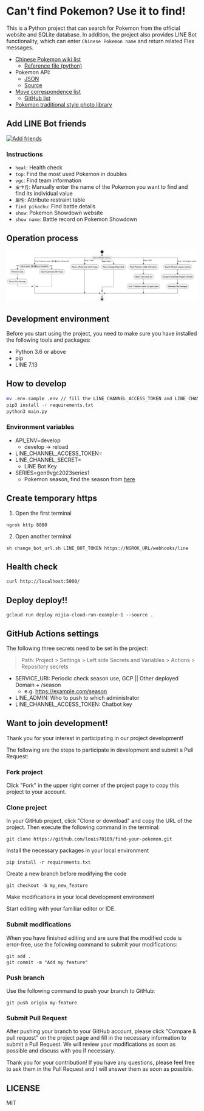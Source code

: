 # Can't find Pokemon? Use it to find!

This is a Python project that can search for Pokemon from the official website and SQLite database. In addition, the project also provides LINE Bot functionality, which can enter `Chinese Pokemon name` and return related Flex messages.

- [Chinese Pokemon wiki list](https://wiki.52poke.com/zh-hant/%E5%AE%9D%E5%8F%AF%E6%A2%A6%E5%88%97%E8%A1%A8%EF%BC%88%E5%9C%A8%E5%85%B6%E4%BB%96%E8%AF%AD%E8%A8%80%E4%B8%AD%EF%BC%89)
  - [Reference file (python)](https://github.com/louis70109/find-your-pokemon/blob/main/pokemon_crawler.py)
- Pokemon API:
  - [JSON](https://play.pokemonshowdown.com/data/pokedex.json)
  - [Source](https://github.com/smogon/pokemon-showdown-client/blob/master/WEB-API.md)
- [Move correspondence list](https://pokemon.fantasticmao.cn/pokemon/list)
  - [GitHub list](https://github.com/fantasticmao/pokemon-wiki/blob/master/apiDoc/%E5%AE%9D%E5%8F%AF%E6%A2%A6%E7%9B%B8%E5%85%B3%E6%8E%A5%E5%8F%A3.md)
- [Pokemon traditional style photo library](https://play.pokemonshowdown.com/sprites/gen5/)

## Add LINE Bot friends

<a href="https://lin.ee/hEm5lEq"><img src="https://scdn.line-apps.com/n/line_add_friends/btn/zh-Hant.png" alt="Add friends" height="36" border="0"></a>

### Instructions

- `heal`: Health check
- `top`: Find the most used Pokemon in doubles
- `vgc`: Find team information
- `皮卡丘`: Manually enter the name of the Pokemon you want to find and find its individual value
- `屬性`: Attribute restraint table
- `find pikachu`: Find battle details
- `show`: Pokemon Showdown website
- `show name`: Battle record on Pokemon Showdown

## Operation process

![Operation process](https://raw.githubusercontent.com/louis70109/find-your-pokemon/main/statics/bot-flow-zh.png)

## Development environment

Before you start using the project, you need to make sure you have installed the following tools and packages:

- Python 3.6 or above
- pip
- LINE 7.13

## How to develop

```sh
mv .env.sample .env // fill the LINE_CHANNEL_ACCESS_TOKEN and LINE_CHANNEL_SECRET
pip3 install -r requirements.txt
python3 main.py
```

### Environment variables

- API_ENV=develop
  - develop -> reload
- LINE_CHANNEL_ACCESS_TOKEN=
- LINE_CHANNEL_SECRET=
  - LINE Bot Key
- SERIES=gen9vgc2023series1
  - Pokemon season, find the season from [here](https://www.pikalytics.com/pokedex)

## Create temporary https

1. Open the first terminal

```
ngrok http 8080
```

2. Open another terminal

```shell
sh change_bot_url.sh LINE_BOT_TOKEN https://NGROK_URL/webhooks/line
```

## Health check

```shell
curl http://localhost:5000/
```

## Deploy deploy!!

```shell
gcloud run deploy nijia-cloud-run-example-1 --source .
```

## GitHub Actions settings

The following three secrets need to be set in the project:

> Path: Project > Settings > Left side Secrets and Variables > Actions > Repository secrets

- SERVICE_URI: Periodic check season use, GCP || Other deployed Domain + /season
  - e.g. https://example.com/season
- LINE_ADMIN: Who to push to which administrator
- LINE_CHANNEL_ACCESS_TOKEN: Chatbot key

## Want to join development!

Thank you for your interest in participating in our project development!

The following are the steps to participate in development and submit a Pull Request:

### Fork project

Click "Fork" in the upper right corner of the project page to copy this project to your account.

### Clone project

In your GitHub project, click "Clone or download" and copy the URL of the project. Then execute the following command in the terminal:

```
git clone https://github.com/louis70109/find-your-pokemon.git
```

Install the necessary packages in your local environment

```
pip install -r requirements.txt
```

Create a new branch before modifying the code

```
git checkout -b my_new_feature
```

Make modifications in your local development environment

Start editing with your familiar editor or IDE.

### Submit modifications

When you have finished editing and are sure that the modified code is error-free, use the following command to submit your modifications:

```
git add .
git commit -m "Add my feature"
```

### Push branch

Use the following command to push your branch to GitHub:

```
git push origin my-feature
```

### Submit Pull Request

After pushing your branch to your GitHub account, please click "Compare & pull request" on the project page and fill in the necessary information to submit a Pull Request. We will review your modifications as soon as possible and discuss with you if necessary.

Thank you for your contribution! If you have any questions, please feel free to ask them in the Pull Request and I will answer them as soon as possible.

## LICENSE

MIT
